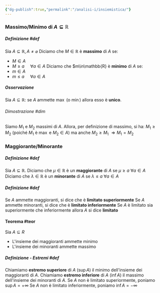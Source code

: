 ```yaml
---
{"dg-publish":true,"permalink":"/analisi-i/insiemistica/"}
---
```


### Massimo/Minimo di $A \subseteq \mathbb{R}$ 
##### Definizione #def 
Sia $A\subseteq\mathbb{R},A\neq\varnothing$
Diciamo che $M\in\mathbb{R}$ è **massimo** di $A$ se:
- $M\in A$
- $M\ge a \ \ \ \ \ \forall a\in A$
Diciamo che $m\in\mathbb{R} è **minimo** di $A$ se:
- $m\in A$
- $m\le a \ \ \ \ \ \forall a\in A$
##### Osservazione
Sia $A\subseteq\mathbb{R}$: se $A$ ammette $\max$ (o $\min$) allora esso è **unico**.
###### Dimostrazione #dim 
Siamo $M_1$ e $M_2$ massimi di $A$.
Allora, per definizione di massimo, si ha: $M_1\ge M_2$ (poiché $M_1$ è $\max$ e $M_2\in A$) ma anche $M_2\ge M_1$
$\Rightarrow M_1=M_2$
### Maggiorante/Minorante
##### Definizione #def 
Sia $A\subseteq\mathbb{R}$. 
Diciamo che $\mu\in\mathbb{R}$ è un **maggiorante** di $A$ se $\mu\ge a \ \forall a\in A$
Diciamo che $\lambda\in\mathbb{R}$ è un **minorante** di $A$ se $\lambda\le a \ \forall a\in A$
##### Definizione #def 
Se $A$ ammette maggioranti, si dice che è **limitato superiormente**
Se $A$ ammette minoranti, si dice che è **limitato inferiormente**
Se $A$ è limitato sia superiormente che inferiormente allora $A$ si dice **limitato**
#### Teorema #teor 
Sia $A\subseteq{R}$
- L'insieme dei maggioranti ammette minimo
- L'insieme dei minoranti ammette massimo
##### Definizione - Estremi #def 
Chiamiamo **estremo superiore** di $A$ ($\sup A$) il minimo dell'insieme dei maggioranti di $A$.
Chiamiamo **estremo inferiore** di $A$ ($\inf A$) il massimo dell'insieme dei minoranti di $A$.
Se $A$ non è limitato superiormente, poniamo $\sup A=+\infty$
Se $A$ non è limitato inferiormente, poniamo $\inf A=-\infty$